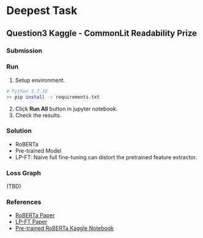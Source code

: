 # Deepest Task

## Question3 Kaggle - CommonLit Readability Prize

### Submission

### Run

1. Setup environment.
``` Bash
# Python 3.7.10
>> pip install -r requirements.txt
```
2. Click **Run All** button in jupyter notebook.
3. Check the results.

### Solution

- RoBERTa
- Pre-trained Model
- LP-FT: Naive full fine-tuning can distort the pretrained feature extractor.

### Loss Graph

(TBD)

### References

- [RoBERTa Paper](https://arxiv.org/abs/1907.11692)
- [LP-FT Paper](https://arxiv.org/abs/2202.10054)
- [Pre-trained RoBERTa Kaggle Notebook](https://www.kaggle.com/code/andretugan/pre-trained-roberta-solution-in-pytorch/notebook)
